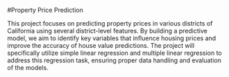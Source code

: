 #Property Price Prediction




This project focuses on predicting property prices in various districts of California using
several district-level features. By building a predictive model, we aim to identify key variables
that influence housing prices and improve the accuracy of house value predictions. The
project will specifically utilize simple linear regression and multiple linear regression to
address this regression task, ensuring proper data handling and evaluation of the models.